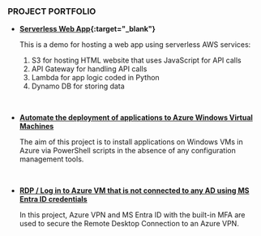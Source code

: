 
### PROJECT PORTFOLIO

- **[Serverless Web App](https://eh-serverless-webapp-proj1.s3.ap-southeast-2.amazonaws.com/index.html){:target="_blank"}**

   This is a demo for hosting a web app using serverless AWS services:
   1. S3 for hosting HTML website that uses JavaScript for API calls
   2. API Gateway for handling API calls
   3. Lambda for app logic coded in Python
   4. Dynamo DB for storing data

&nbsp;
- **[Automate the deployment of applications to Azure Windows Virtual Machines](./projects/deploy_app_to_azure_vms)**

   The aim of this project is to install applications on Windows VMs in Azure via PowerShell scripts in the absence of any configuration management tools.

&nbsp;
- **[RDP / Log in to Azure VM that is not connected to any AD using MS Entra ID credentials](./projects/deploy_app_to_azure_vms)**

   In this project, Azure VPN and MS Entra ID with the built-in MFA are used to secure the Remote Desktop Connection to an Azure VPN.
